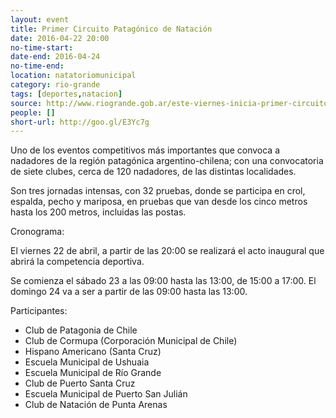 ```yaml
---
layout: event 
title: Primer Circuito Patagónico de Natación
date: 2016-04-22 20:00
no-time-start: 
date-end: 2016-04-24
no-time-end: 
location: natatoriomunicipal
category: rio-grande
tags: [deportes,natacion]
source: http://www.riogrande.gob.ar/este-viernes-inicia-primer-circuito-patagonico-natacion/
people: []
short-url: http://goo.gl/E3Yc7g
---
```


Uno de los eventos competitivos más importantes que convoca a nadadores de la región patagónica argentino-chilena; con una convocatoria de siete clubes, cerca de 120 nadadores, de las distintas localidades.

Son tres jornadas intensas, con 32 pruebas, donde se participa en crol, espalda, pecho y mariposa, en pruebas que van desde los cinco metros hasta los 200 metros, incluidas las postas.

Cronograma:

El viernes 22 de abril, a partir de las 20:00 se realizará el acto inaugural que abrirá la competencia deportiva.

Se comienza el sábado 23 a las 09:00 hasta las 13:00, de 15:00 a 17:00. El domingo 24 va a ser a partir de las 09:00 hasta las 13:00.

Participantes:

- Club de Patagonia de Chile
- Club de Cormupa (Corporación Municipal de Chile)
- Hispano Americano (Santa Cruz)
- Escuela Municipal de Ushuaia
- Escuela Municipal de Río Grande
- Club de Puerto Santa Cruz
- Escuela Municipal de Puerto San Julián
- Club de Natación de Punta Arenas
